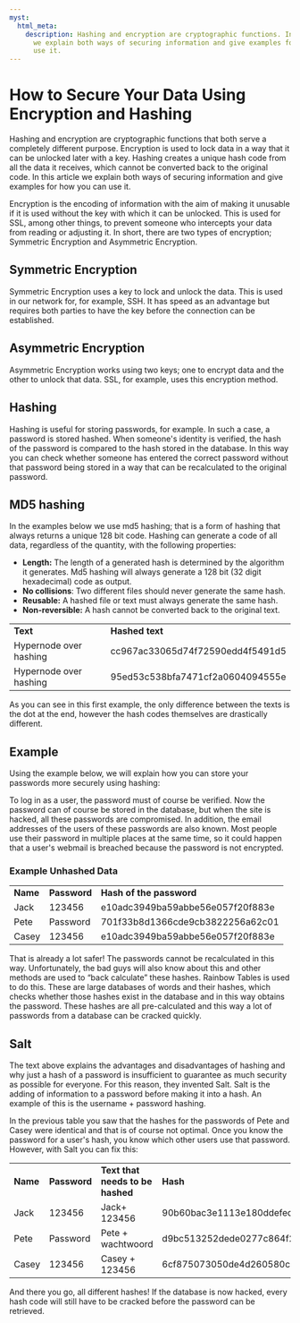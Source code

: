 ```yaml
---
myst:
  html_meta:
    description: Hashing and encryption are cryptographic functions. In this article
      we explain both ways of securing information and give examples for how you can
      use it.
---
```


<!-- source: https://support.hypernode.com/en/support/solutions/articles/48001153348-how-to-secure-your-data-using-encryption-and-hashing/ -->

# How to Secure Your Data Using Encryption and Hashing

Hashing and encryption are cryptographic functions that both serve a completely different purpose. Encryption is used to lock data in a way that it can be unlocked later with a key. Hashing creates a unique hash code from all the data it receives, which cannot be converted back to the original code. In this article we explain both ways of securing information and give examples for how you can use it.

Encryption is the encoding of information with the aim of making it unusable if it is used without the key with which it can be unlocked. This is used for SSL, among other things, to prevent someone who intercepts your data from reading or adjusting it. In short, there are two types of encryption; Symmetric Encryption and Asymmetric Encryption.

## Symmetric Encryption

Symmetric Encryption uses a key to lock and unlock the data. This is used in our network for, for example, SSH. It has speed as an advantage but requires both parties to have the key before the connection can be established.

## Asymmetric Encryption

Asymmetric Encryption works using two keys; one to encrypt data and the other to unlock that data. SSL, for example, uses this encryption method.

## Hashing

Hashing is useful for storing passwords, for example. In such a case, a password is stored hashed. When someone's identity is verified, the hash of the password is compared to the hash stored in the database. In this way you can check whether someone has entered the correct password without that password being stored in a way that can be recalculated to the original password.

## MD5 hashing

In the examples below we use md5 hashing; that is a form of hashing that always returns a unique 128 bit code. Hashing can generate a code of all data, regardless of the quantity, with the following properties:

- **Length:** The length of a generated hash is determined by the algorithm it generates. Md5 hashing will always generate a 128 bit (32 digit hexadecimal) code as output.
- **No collisions**: Two different files should never generate the same hash.
- **Reusable:** A hashed file or text must always generate the same hash.
- **Non-reversible:** A hash cannot be converted back to the original text.

|                        |                                  |
| ---------------------- | -------------------------------- |
| **Text**               | **Hashed text**                  |
| Hypernode over hashing | cc967ac33065d74f72590edd4f5491d5 |
| Hypernode over hashing | 95ed53c538bfa7471cf2a0604094555e |

As you can see in this first example, the only difference between the texts is the dot at the end, however the hash codes themselves are drastically different.

## Example

Using the example below, we will explain how you can store your passwords more securely using hashing:

To log in as a user, the password must of course be verified. Now the password can of course be stored in the database, but when the site is hacked, all these passwords are compromised. In addition, the email addresses of the users of these passwords are also known. Most people use their password in multiple places at the same time, so it could happen that a user's webmail is breached because the password is not encrypted.

### Example Unhashed Data

|          |              |                                  |
| -------- | ------------ | -------------------------------- |
| **Name** | **Password** | **Hash of the password**         |
| Jack     | 123456       | e10adc3949ba59abbe56e057f20f883e |
| Pete     | Password     | 701f33b8d1366cde9cb3822256a62c01 |
| Casey    | 123456       | e10adc3949ba59abbe56e057f20f883e |

That is already a lot safer! The passwords cannot be recalculated in this way. Unfortunately, the bad guys will also know about this and other methods are used to “back calculate” these hashes. Rainbow Tables is used to do this. These are large databases of words and their hashes, which checks whether those hashes exist in the database and in this way obtains the password. These hashes are all pre-calculated and this way a lot of passwords from a database can be cracked quickly.

## Salt

The text above explains the advantages and disadvantages of hashing and why just a hash of a password is insufficient to guarantee as much security as possible for everyone. For this reason, they invented Salt. Salt is the adding of information to a password before making it into a hash. An example of this is the username + password hashing.

In the previous table you saw that the hashes for the passwords of Pete and Casey were identical and that is of course not optimal. Once you know the password for a user's hash, you know which other users use that password. However, with Salt you can fix this:

|          |              |                                  |                                  |
| -------- | ------------ | -------------------------------- | -------------------------------- |
| **Name** | **Password** | **Text that needs to be hashed** | **Hash**                         |
| Jack     | 123456       | Jack+ 123456                     | 90b60bac3e1113e180ddefed30c37b6e |
| Pete     | Password     | Pete + wachtwoord                | d9bc513252dede0277c864f23df84039 |
| Casey    | 123456       | Casey + 123456                   | 6cf875073050de4d260580c39a782e03 |

And there you go, all different hashes! If the database is now hacked, every hash code will still have to be cracked before the password can be retrieved.
